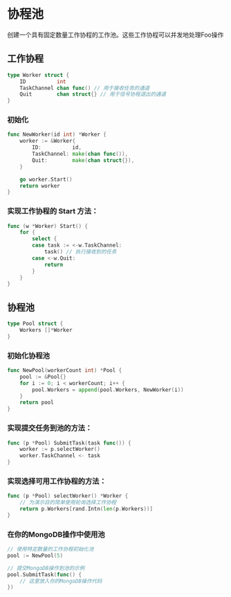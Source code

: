 # 协程池

创建一个具有固定数量工作协程的工作池。这些工作协程可以并发地处理Foo操作

## 工作协程

```go
type Worker struct {
    ID          int
    TaskChannel chan func() // 用于接收任务的通道
    Quit        chan struct{} // 用于信号协程退出的通道
}
```

### 初始化

```go
func NewWorker(id int) *Worker {
    worker := &Worker{
        ID:          id,
        TaskChannel: make(chan func()),
        Quit:        make(chan struct{}),
    }

    go worker.Start()
    return worker
}
```

### 实现工作协程的 Start 方法：

```go
func (w *Worker) Start() {
    for {
        select {
        case task := <-w.TaskChannel:
            task() // 执行接收到的任务
        case <-w.Quit:
            return
        }
    }
}
```

## 协程池

```go
type Pool struct {
    Workers []*Worker
}
```

### 初始化协程池

```go
func NewPool(workerCount int) *Pool {
    pool := &Pool{}
    for i := 0; i < workerCount; i++ {
        pool.Workers = append(pool.Workers, NewWorker(i))
    }
    return pool
}
```

### 实现提交任务到池的方法：

```go
func (p *Pool) SubmitTask(task func()) {
    worker := p.selectWorker()
    worker.TaskChannel <- task
}
```

### 实现选择可用工作协程的方法：

```go
func (p *Pool) selectWorker() *Worker {
    // 为演示目的简单使用轮询选择工作协程
    return p.Workers[rand.Intn(len(p.Workers))]
}
```

### 在你的MongoDB操作中使用池

```go
// 使用特定数量的工作协程初始化池
pool := NewPool(5)

// 提交MongoDB操作到池的示例
pool.SubmitTask(func() {
    // 这里放入你的MongoDB操作代码
})
```

